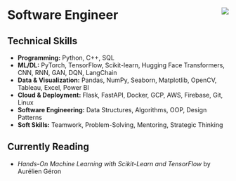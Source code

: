 # Software Engineer  <img align="right" src="https://visitor-badge.laobi.icu/badge?page_id=Karimansor.readme" />



## Technical Skills

- **Programming:** Python, C++, SQL  
- **ML/DL:** PyTorch, TensorFlow, Scikit-learn, Hugging Face Transformers, CNN, RNN, GAN, DQN, LangChain  
- **Data & Visualization:** Pandas, NumPy, Seaborn, Matplotlib, OpenCV, Tableau, Excel, Power BI  
- **Cloud & Deployment:** Flask, FastAPI, Docker, GCP, AWS, Firebase, Git, Linux  
- **Software Engineering:** Data Structures, Algorithms, OOP, Design Patterns  
- **Soft Skills:** Teamwork, Problem-Solving, Mentoring, Strategic Thinking


## Currently Reading

- *Hands-On Machine Learning with Scikit-Learn and TensorFlow* by Aurélien Géron
